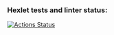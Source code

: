 ### Hexlet tests and linter status:
[![Actions Status](https://github.com/toDoListEnjoyer/fullstack-javascript-project-44/workflows/hexlet-check/badge.svg)](https://github.com/toDoListEnjoyer/fullstack-javascript-project-44/actions)